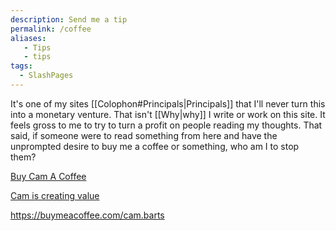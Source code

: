 ```yaml
---
description: Send me a tip
permalink: /coffee
aliases:
   - Tips
   - tips
tags: 
  - SlashPages
---
```


It's one of my sites [[Colophon#Principals|Principals]] that I'll never turn this into a monetary venture. That isn't [[Why|why]] I write or work on this site. It feels gross to me to try to turn a profit on people reading my thoughts. That said, if someone were to read something from here and have the unprompted desire to buy me a coffee or something, who am I to stop them?

<div class="rich-link-card-container"><a class="rich-link-card" href="https://buymeacoffee.com/cam.barts" target="_blank">
	<div class="rich-link-image-container">
		<div class="rich-link-image" style="background-image: url('https://cdn.buymeacoffee.com/uploads/profile_pictures/2025/04/rCtnthbOtwlaNvYP.jpg@300w_0e.webp')">
	</div>
	</div>
	<div class="rich-link-card-text">
		<p class="rich-link-card-title">Buy Cam A Coffee</p>
		<p class="rich-link-card-description">
		Cam is creating value
		</p>
		<p class="rich-link-href">
		https://buymeacoffee.com/cam.barts
		</p>
	</div>
</a></div>